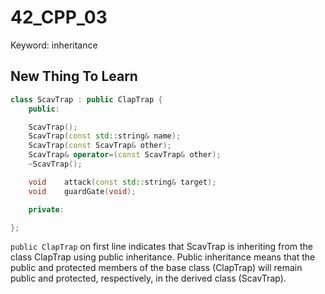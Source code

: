 # 42_CPP_03
Keyword: inheritance

## New Thing To Learn

```c++
class ScavTrap : public ClapTrap {
    public:

    ScavTrap();
    ScavTrap(const std::string& name);
    ScavTrap(const ScavTrap& other);
    ScavTrap& operator=(const ScavTrap& other);
    ~ScavTrap();

    void    attack(const std::string& target);
    void    guardGate(void);

    private:

};
```

`public ClapTrap` on first line indicates that ScavTrap is inheriting from the class ClapTrap using public inheritance. Public inheritance means that the public and protected members of the base class (ClapTrap) will remain public and protected, respectively, in the derived class (ScavTrap).
